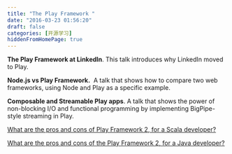 ```yaml
---
title: "The Play Framework "
date: "2016-03-23 01:56:20"
draft: false
categories: [开源学习]
hiddenFromHomePage: true
---
```

**The Play Framework at LinkedIn**. 
This talk introduces why LinkedIn moved to Play.

**Node.js vs Play Framework.** 
A talk that shows how to compare two web frameworks, using Node and Play as a specific example.

**Composable and Streamable Play apps**. 
A talk that shows the power of non-blocking I/O and functional programming by implementing BigPipe-style streaming in Play.

[What are the pros and cons of Play Framework 2, for a Scala developer?](https://www.quora.com/What-are-the-pros-and-cons-of-Play-Framework-2-for-a-Scala-developer/answer/Yevgeniy-Brikman)

[What are the pros and cons of the Play Framework 2, for a Java developer?](https://www.quora.com/What-are-the-pros-and-cons-of-the-Play-Framework-2-for-a-Java-developer/answer/Yevgeniy-Brikman)
